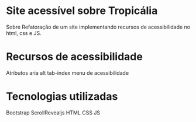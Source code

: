# Site acessível sobre Tropicália
Sobre
Refatoração de um site implementando recursos de acessibilidade no html, css e JS.
# Recursos de acessibilidade
Atributos aria
alt
tab-index
menu de acessibilidade
# Tecnologias utilizadas
Bootstrap
ScrollRevealjs
HTML
CSS
JS